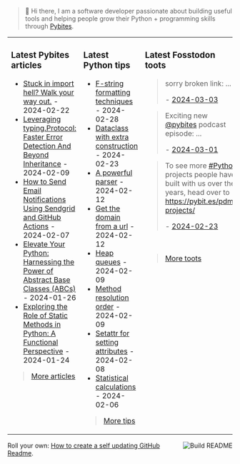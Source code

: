 > 👋 Hi there, I am a software developer passionate about building useful tools and helping people grow their Python + programming skills through <a href="https://pybit.es" target="_blank">Pybites</a>.

<table><tr><td valign="top" width="33%">

### Latest Pybites articles

<ul>

  <li><a href="https://pybit.es/articles/stuck-in-import-hell-walk-your-way-out/" target="_blank">Stuck in import hell? Walk your way out.</a> - 2024-02-22</li>

  <li><a href="https://pybit.es/articles/typing-protocol-abc-alternative/" target="_blank">Leveraging typing.Protocol: Faster Error Detection And Beyond Inheritance</a> - 2024-02-09</li>

  <li><a href="https://pybit.es/articles/how-to-send-email-notifications-using-sendgrid-and-github-actions/" target="_blank">How to Send Email Notifications Using Sendgrid and GitHub Actions</a> - 2024-02-07</li>

  <li><a href="https://pybit.es/articles/elevate-your-python-harnessing-the-power-of-abstract-base-classes-abcs/" target="_blank">Elevate Your Python: Harnessing the Power of Abstract Base Classes (ABCs)</a> - 2024-01-26</li>

  <li><a href="https://pybit.es/articles/exploring-the-role-of-static-methods-in-python-a-functional-perspective/" target="_blank">Exploring the Role of Static Methods in Python: A Functional Perspective</a> - 2024-01-24</li>

</ul>

> <a href="https://pybit.es/articles/" target="_blank">More articles</a>


</td><td valign="top" width="34%">

### Latest Python tips

<ul>

  <li><a href="https://github.com/bbelderbos/bobcodesit/blob/main/notes/20240228143839.md" target="_blank">F-string formatting techniques</a> - 2024-02-28</li>

  <li><a href="https://github.com/bbelderbos/bobcodesit/blob/main/notes/20240223145038.md" target="_blank">Dataclass with extra construction</a> - 2024-02-23</li>

  <li><a href="https://github.com/bbelderbos/bobcodesit/blob/main/notes/20240212164917.md" target="_blank">A powerful parser</a> - 2024-02-12</li>

  <li><a href="https://github.com/bbelderbos/bobcodesit/blob/main/notes/20240212145044.md" target="_blank">Get the domain from a url</a> - 2024-02-12</li>

  <li><a href="https://github.com/bbelderbos/bobcodesit/blob/main/notes/20240209140325.md" target="_blank">Heap queues</a> - 2024-02-09</li>

  <li><a href="https://github.com/bbelderbos/bobcodesit/blob/main/notes/20240209135049.md" target="_blank">Method resolution order</a> - 2024-02-09</li>

  <li><a href="https://github.com/bbelderbos/bobcodesit/blob/main/notes/20240208104128.md" target="_blank">Setattr for setting attributes</a> - 2024-02-08</li>

  <li><a href="https://github.com/bbelderbos/bobcodesit/blob/main/notes/20240206131146.md" target="_blank">Statistical calculations</a> - 2024-02-06</li>

</ul>

> <a href="https://github.com/bbelderbos/bobcodesit" target="_blank">More tips</a>


</td><td valign="top" width="33%">

### Latest Fosstodon toots


  <blockquote>
  <p>sorry broken link: ...</p>
  - <a href="https://fosstodon.org/@bbelderbos/112033435991937473" target="_blank">2024-03-03</a>
  </blockquote>

  <blockquote>
  <p>Exciting new <span class="h-card"><a class="u-url mention" href="https://fosstodon.org/@pybites">@<span>pybites</span></a></span> podcast episode: ...</p>
  - <a href="https://fosstodon.org/@bbelderbos/112021691566523833" target="_blank">2024-03-01</a>
  </blockquote>

  <blockquote>
  <p>To see more <a class="mention hashtag" href="https://fosstodon.org/tags/Python" rel="tag">#<span>Python</span></a>  projects people have built with us over the years, head over to <a href="https://pybit.es/pdm-projects/" rel="nofollow noopener noreferrer" target="_blank"><span class="invisible">https://</span><span class="">pybit.es/pdm-projects/</span><span class="invisible"></span></a></p>
  - <a href="https://fosstodon.org/@bbelderbos/111981457087153081" target="_blank">2024-02-23</a>
  </blockquote>


<br>

> <a href="https://fosstodon.org/@bbelderbos" target="_blank">More toots</a>


</td></tr></table>

<a href="https://github.com/bbelderbos/bbelderbos/actions" target="_blank"><img src="https://github.com/bbelderbos/bbelderbos/workflows/Daily%20Update/badge.svg" align="right" alt="Build README"></a>Roll your own: <a href="https://pybit.es/articles/how-to-create-a-self-updating-github-readme/" target="_blank">How to create a self updating GitHub Readme</a>.